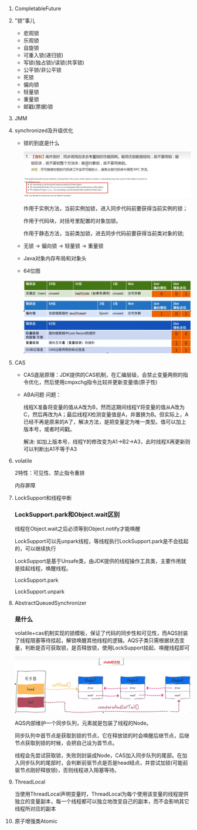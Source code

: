 1. CompletableFuture

2. "锁"事儿

   - 悲观锁
   - 乐观锁
   - 自旋锁
   - 可重入锁(递归锁)
   - 写锁(独占锁)/读锁(共享锁)
   - 公平锁/非公平锁
   - 死锁
   - 偏向锁
   - 轻量锁
   - 重量锁
   - 邮戳(票据)锁

3. JMM

4. synchronized及升级优化

   - 锁的到底是什么

     ![](images/1.synchronized锁.png)

     作用于实例方法，当前实例加锁，进入同步代码前要获得当前实例的锁；

     作用于代码块，对括号里配置的对象加锁。

     作用于静态方法，当前类加锁，进去同步代码前要获得当前类对象的锁;

   - 无锁 -> 偏向锁 -> 轻量锁 -> 重量锁

   - Java对象内存布局和对象头

   - 64位图

     ![](images/2.64位图.jpg)

5. CAS

   - CAS底层原理：JDK提供的CAS机制，在汇编层级，会禁止变量两侧的指令优化，然后使用cmpxchg指令比较并更新变量值(原子性)

   - ABA问题
     问题：

     线程X准备将变量的值从A改为B，然而这期间线程Y将变量的值从A改为C，然后再改为A；最后线程X检测变量值是A，并置换为B。但实际上，A已经不再是原来的A了，解决方法，是把变量定为唯一类型。值可以加上版本号，或者时间戳。

     解决:
     如加上版本号，线程Y的修改变为A1->B2->A3，此时线程X再更新则可以判断出A1不等于A3

6. volatile

   2特性：可见性、禁止指令重排

   内存屏障

7. LockSupport和线程中断

   ### LockSupport.park和Object.wait区别

   线程在Object.wait之后必须等到Object.notify才能唤醒

   LockSupport可以先unpark线程，等线程执行LockSupport.park是不会挂起的，可以继续执行

   LockSupport是基于Unsafe类，由JDK提供的线程操作工具类，主要作用就是挂起线程，唤醒线程。

   LockSupport.park

   LockSupport.unpark

8. AbstractQueuedSynchronizer

   ### 是什么

   volatile+cas机制实现的锁模板，保证了代码的同步性和可见性，而AQS封装了线程阻塞等待挂起，解锁唤醒其他线程的逻辑。AQS子类只需根据状态变量，判断是否可获取锁，是否释放锁，使用LockSupport挂起、唤醒线程即可

   ![](images/3.state状态位.jpg)

   AQS内部维护一个同步队列，元素就是包装了线程的Node。

   同步队列中首节点是获取到锁的节点，它在释放锁的时会唤醒后继节点，后继节点获取到锁的时候，会把自己设为首节点。

   线程会先尝试获取锁，失败则封装成Node，CAS加入同步队列的尾部。在加入同步队列的尾部时，会判断前驱节点是否是head结点，并尝试加锁(可能前驱节点刚好释放锁)，否则线程进入阻塞等待。

9. ThreadLocal

   当使用ThreadLocal声明变量时，ThreadLocal为每个使用该变量的线程提供独立的变量副本，每一个线程都可以独立地改变自己的副本，而不会影响其它线程所对应的副本

10. 原子增强类Atomic











